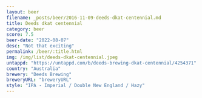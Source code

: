```yaml
---
layout: beer
filename: _posts/beer/2016-11-09-deeds-dkat-centennial.md
title: Deeds dkat centennial
category: beer
score: 7.5
beer-date: "2022-08-07"
desc: "Not that exciting"
permalink: /beer/:title.html
img: /img/list/deeds-dkat-centennial.jpeg
untappd: "https://untappd.com/b/deeds-brewing-dkat-centennial/4254371"
country: "Australia"
brewery: "Deeds Brewing"
breweryURL: "breweryURL"
style: "IPA - Imperial / Double New England / Hazy"
---
```

